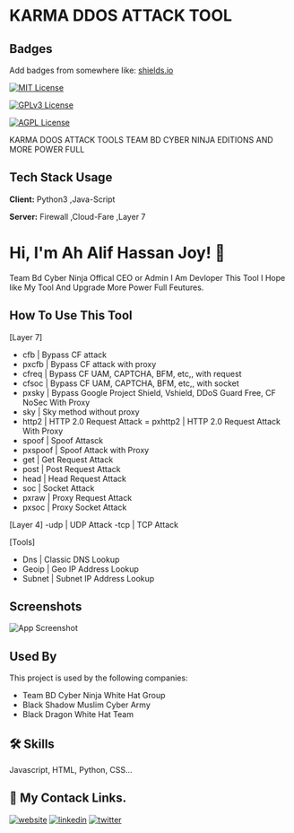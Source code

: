 
# KARMA DDOS ATTACK TOOL



## Badges

Add badges from somewhere like: [shields.io](https://shields.io/)

[![MIT License](https://img.shields.io/badge/License-MIT-green.svg)](https://choosealicense.com/licenses/mit/)

[![GPLv3 License](https://img.shields.io/badge/License-GPL%20v3-yellow.svg)](https://opensource.org/licenses/)

[![AGPL License](https://img.shields.io/badge/license-AGPL-blue.svg)](http://www.gnu.org/licenses/agpl-3.0)


KARMA DOOS ATTACK TOOLS  TEAM BD CYBER NINJA EDITIONS AND MORE POWER FULL


## Tech Stack Usage

**Client:** Python3 ,Java-Script

**Server:** Firewall ,Cloud-Fare ,Layer 7


# Hi, I'm Ah Alif Hassan Joy! 👋
Team Bd Cyber Ninja Offical CEO or Admin I Am Devloper This Tool I Hope like My Tool And Upgrade More Power Full Feutures.


## How To Use This Tool

  [Layer 7]
 - cfb     | Bypass CF attack
 - pxcfb   | Bypass CF attack with proxy
 - cfreq   | Bypass CF UAM, CAPTCHA, BFM, etc,, with request
 - cfsoc   | Bypass CF UAM, CAPTCHA, BFM, etc,, with socket
 - pxsky   | Bypass Google Project Shield, Vshield, DDoS Guard Free, CF NoSec With Proxy
 - sky     | Sky method without proxy
 - http2   | HTTP 2.0 Request Attack 
 = pxhttp2 | HTTP 2.0 Request Attack With Proxy
 - spoof   | Spoof Attasck
 - pxspoof | Spoof Attack with Proxy
 - get     | Get  Request Attack
 - post    | Post Request Attack
 - head    | Head Request Attack
 - soc     | Socket Attack
 - pxraw   | Proxy Request Attack
 - pxsoc   | Proxy Socket Attack
 
  [Layer 4]
  -udp     | UDP Attack
  -tcp     | TCP Attack
  
  [Tools]
 - Dns     | Classic DNS Lookup
 - Geoip   | Geo IP Address Lookup
 - Subnet  | Subnet IP Address Lookup




## Screenshots

![App Screenshot](https://scontent.fjsr17-1.fna.fbcdn.net/v/t39.30808-6/441607166_122164622318087278_5945435832569230115_n.jpg?stp=dst-jpg_p180x540&_nc_cat=103&ccb=1-7&_nc_sid=5f2048&_nc_ohc=ARhrp4otEkwQ7kNvgElVXx2&_nc_ht=scontent.fjsr17-1.fna&oh=00_AYBjZV_zZ-HHlde4rvO8vMhV9ZYNg13s9-6TMszNA7PwhA&oe=6646A3BC)


## Used By

This project is used by the following companies:

- Team BD Cyber Ninja White Hat Group
- Black Shadow Muslim Cyber Army
- Black Dragon White Hat Team


## 🛠 Skills
Javascript, HTML, Python, CSS...


## 🔗 My Contack Links.
[![website](https://img.shields.io/badge/my_website-000?style=for-the-badge&logo=ko-fi&logoColor=white)](https://aliffreelancer.website2.me//)
[![linkedin](https://img.shields.io/badge/linkedin-0A66C2?style=for-the-badge&logo=linkedin&logoColor=white)](www.linkedin.com/in/ah-alif-hassan-joy-61966b256/)
[![twitter](https://img.shields.io/badge/twitter-1DA1F2?style=for-the-badge&logo=twitter&logoColor=white)](https://twitter.com/ahalifhassanjoy/)
